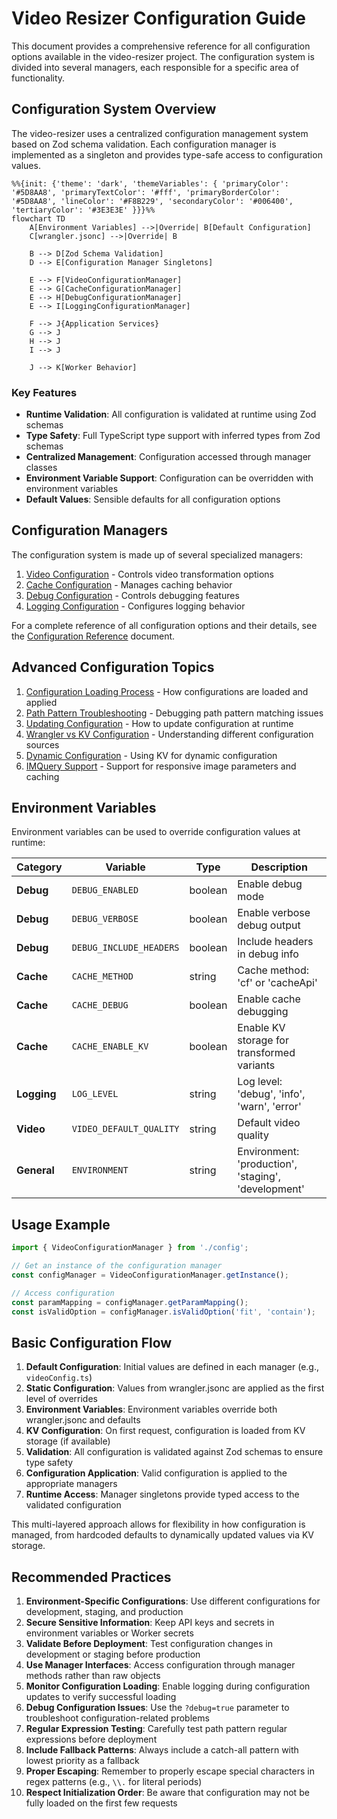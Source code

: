 # Video Resizer Configuration Guide

This document provides a comprehensive reference for all configuration options available in the video-resizer project. The configuration system is divided into several managers, each responsible for a specific area of functionality.

## Configuration System Overview

The video-resizer uses a centralized configuration management system based on Zod schema validation. Each configuration manager is implemented as a singleton and provides type-safe access to configuration values.

```mermaid
%%{init: {'theme': 'dark', 'themeVariables': { 'primaryColor': '#5D8AA8', 'primaryTextColor': '#fff', 'primaryBorderColor': '#5D8AA8', 'lineColor': '#F8B229', 'secondaryColor': '#006400', 'tertiaryColor': '#3E3E3E' }}}%%
flowchart TD
    A[Environment Variables] -->|Override| B[Default Configuration]
    C[wrangler.jsonc] -->|Override| B
    
    B --> D[Zod Schema Validation]
    D --> E[Configuration Manager Singletons]
    
    E --> F[VideoConfigurationManager]
    E --> G[CacheConfigurationManager]
    E --> H[DebugConfigurationManager]
    E --> I[LoggingConfigurationManager]
    
    F --> J{Application Services}
    G --> J
    H --> J
    I --> J
    
    J --> K[Worker Behavior]
```

### Key Features

- **Runtime Validation**: All configuration is validated at runtime using Zod schemas
- **Type Safety**: Full TypeScript type support with inferred types from Zod schemas
- **Centralized Management**: Configuration accessed through manager classes
- **Environment Variable Support**: Configuration can be overridden with environment variables
- **Default Values**: Sensible defaults for all configuration options

## Configuration Managers

The configuration system is made up of several specialized managers:

1. [Video Configuration](./video-configuration.md) - Controls video transformation options
2. [Cache Configuration](./cache-configuration.md) - Manages caching behavior
3. [Debug Configuration](./debug-configuration.md) - Controls debugging features
4. [Logging Configuration](./logging-configuration.md) - Configures logging behavior

For a complete reference of all configuration options and their details, see the [Configuration Reference](./CONFIGURATION_REFERENCE.md) document.

## Advanced Configuration Topics

1. [Configuration Loading Process](./configuration-loading.md) - How configurations are loaded and applied
2. [Path Pattern Troubleshooting](./path-pattern-troubleshooting.md) - Debugging path pattern matching issues
3. [Updating Configuration](./updating-configuration.md) - How to update configuration at runtime
4. [Wrangler vs KV Configuration](./wrangler-vs-kv-config.md) - Understanding different configuration sources
5. [Dynamic Configuration](./dynamic-configuration.md) - Using KV for dynamic configuration
6. [IMQuery Support](./imquery-support.md) - Support for responsive image parameters and caching

## Environment Variables

Environment variables can be used to override configuration values at runtime:

| Category | Variable | Type | Description |
|----------|----------|------|-------------|
| **Debug** | `DEBUG_ENABLED` | boolean | Enable debug mode |
| **Debug** | `DEBUG_VERBOSE` | boolean | Enable verbose debug output |
| **Debug** | `DEBUG_INCLUDE_HEADERS` | boolean | Include headers in debug info |
| **Cache** | `CACHE_METHOD` | string | Cache method: 'cf' or 'cacheApi' |
| **Cache** | `CACHE_DEBUG` | boolean | Enable cache debugging |
| **Cache** | `CACHE_ENABLE_KV` | boolean | Enable KV storage for transformed variants |
| **Logging** | `LOG_LEVEL` | string | Log level: 'debug', 'info', 'warn', 'error' |
| **Video** | `VIDEO_DEFAULT_QUALITY` | string | Default video quality |
| **General** | `ENVIRONMENT` | string | Environment: 'production', 'staging', 'development' |

## Usage Example

```typescript
import { VideoConfigurationManager } from './config';

// Get an instance of the configuration manager
const configManager = VideoConfigurationManager.getInstance();

// Access configuration
const paramMapping = configManager.getParamMapping();
const isValidOption = configManager.isValidOption('fit', 'contain');
```

## Basic Configuration Flow

1. **Default Configuration**: Initial values are defined in each manager (e.g., `videoConfig.ts`)
2. **Static Configuration**: Values from wrangler.jsonc are applied as the first level of overrides
3. **Environment Variables**: Environment variables override both wrangler.jsonc and defaults
4. **KV Configuration**: On first request, configuration is loaded from KV storage (if available)
5. **Validation**: All configuration is validated against Zod schemas to ensure type safety
6. **Configuration Application**: Valid configuration is applied to the appropriate managers
7. **Runtime Access**: Manager singletons provide typed access to the validated configuration

This multi-layered approach allows for flexibility in how configuration is managed, from hardcoded defaults to dynamically updated values via KV storage.

## Recommended Practices

1. **Environment-Specific Configurations**: Use different configurations for development, staging, and production
2. **Secure Sensitive Information**: Keep API keys and secrets in environment variables or Worker secrets
3. **Validate Before Deployment**: Test configuration changes in development or staging before production
4. **Use Manager Interfaces**: Access configuration through manager methods rather than raw objects
5. **Monitor Configuration Loading**: Enable logging during configuration updates to verify successful loading
6. **Debug Configuration Issues**: Use the `?debug=true` parameter to troubleshoot configuration-related problems
7. **Regular Expression Testing**: Carefully test path pattern regular expressions before deployment
8. **Include Fallback Patterns**: Always include a catch-all pattern with lowest priority as a fallback
9. **Proper Escaping**: Remember to properly escape special characters in regex patterns (e.g., `\\.` for literal periods)
10. **Respect Initialization Order**: Be aware that configuration may not be fully loaded on the first few requests